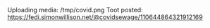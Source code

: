 Uploading media: /tmp/covid.png
Toot posted: https://fedi.simonwillison.net/@covidsewage/110644864321912169
